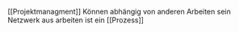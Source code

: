 [[Projektmanagment]]
Können abhängig von anderen Arbeiten sein
Netzwerk aus arbeiten ist ein [[Prozess]]